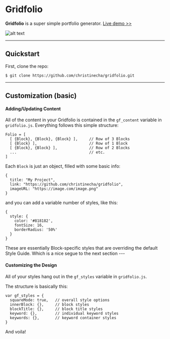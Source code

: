 **Gridfolio**
===============

**Gridfolio** is a super simple portfolio generator. [Live demo >>](http://christinecha.github.io/gridfolio/)

![alt text](http://christinecha.github.io/gridfolio/src/assets/demo.png)

-------------

## Quickstart

First, clone the repo:

```
$ git clone https://github.com/christinecha/gridfolio.git
```

-------------

## Customization (basic)

#### Adding/Updating Content

All of the content in your Gridfolio is contained in the `gf_content` variable in `gridfolio.js`. Everything follows this simple structure:

```
Folio = [
  [ {Block}, {Block}, {Block} ],     // Row of 3 Blocks
  [ {Block} ],                       // Row of 1 Block
  [ {Block}, {Block} ],              // Row of 2 Blocks
  ...                                // etc.
]
```

Each `Block` is just an object, filled with some basic info:

```
{
  title: "My Project",
  link: "https://github.com/christinecha/gridfolio",
  imageURL: "https://image.com/image.png"
}
```

and you can add a variable number of styles, like this:

```
{
  style: {
    color: '#818182',
    fontSize: 16,
    borderRadius: '50%'
  }
}
```

These are essentially Block-specific styles that are overriding the default Style Guide. Which is a nice segue to the next section ---


#### Customizing the Design

All of your styles hang out in the `gf_styles` variable in `gridfolio.js`.

The structure is basically this:

```
var gf_styles = {
  squareMode: true,   // overall style options
  innerBlock: {},     // block styles
  blockTitle: {},     // block title styles
  keyword: {},        // individual keyword styles
  keywords: {},       // keyword container styles
}
```

And voila! 
